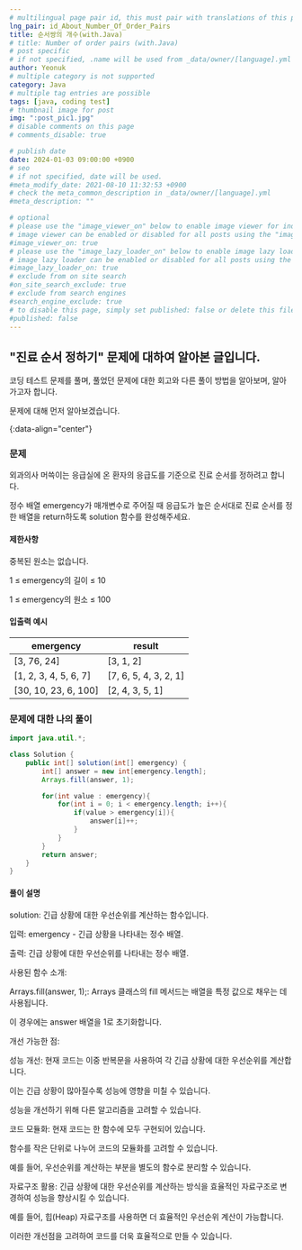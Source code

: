 ```yaml
---
# multilingual page pair id, this must pair with translations of this page. (This name must be unique)
lng_pair: id_About_Number_Of_Order_Pairs
title: 순서쌍의 개수(with.Java)
# title: Number of order pairs (with.Java)
# post specific
# if not specified, .name will be used from _data/owner/[language].yml
author: Yeonuk
# multiple category is not supported
category: Java
# multiple tag entries are possible
tags: [java, coding test]
# thumbnail image for post
img: ":post_pic1.jpg"
# disable comments on this page
# comments_disable: true

# publish date
date: 2024-01-03 09:00:00 +0900
# seo
# if not specified, date will be used.
#meta_modify_date: 2021-08-10 11:32:53 +0900
# check the meta_common_description in _data/owner/[language].yml
#meta_description: ""

# optional
# please use the "image_viewer_on" below to enable image viewer for individual pages or posts (_posts/ or [language]/_posts folders).
# image viewer can be enabled or disabled for all posts using the "image_viewer_posts: true" setting in _data/conf/main.yml.
#image_viewer_on: true
# please use the "image_lazy_loader_on" below to enable image lazy loader for individual pages or posts (_posts/ or [language]/_posts folders).
# image lazy loader can be enabled or disabled for all posts using the "image_lazy_loader_posts: true" setting in _data/conf/main.yml.
#image_lazy_loader_on: true
# exclude from on site search
#on_site_search_exclude: true
# exclude from search engines
#search_engine_exclude: true
# to disable this page, simply set published: false or delete this file
#published: false
---
```


<!-- outline-start -->

## "진료 순서 정하기" 문제에 대하여 알아본 글입니다.

코딩 테스트 문제를 풀며, 풀었던 문제에 대한 회고와 다른 풀이 방법을 알아보며, 알아가고자 합니다.

문제에 대해 먼저 알아보겠습니다.

{:data-align="center"}

<!-- outline-end -->

### 문제

외과의사 머쓱이는 응급실에 온 환자의 응급도를 기준으로 진료 순서를 정하려고 합니다.

정수 배열 emergency가 매개변수로 주어질 때 응급도가 높은 순서대로 진료 순서를 정한 배열을 return하도록 solution 함수를 완성해주세요.

#### 제한사항

중복된 원소는 없습니다.

1 ≤ emergency의 길이 ≤ 10

1 ≤ emergency의 원소 ≤ 100

#### 입출력 예시

| emergency             | result                |
| --------------------- | --------------------- |
| [3, 76, 24]           | [3, 1, 2]             |
| [1, 2, 3, 4, 5, 6, 7] | [7, 6, 5, 4, 3, 2, 1] |
| [30, 10, 23, 6, 100]  | [2, 4, 3, 5, 1]       |

### 문제에 대한 나의 풀이

```java
import java.util.*;

class Solution {
    public int[] solution(int[] emergency) {
        int[] answer = new int[emergency.length];
        Arrays.fill(answer, 1);

        for(int value : emergency){
            for(int i = 0; i < emergency.length; i++){
                if(value > emergency[i]){
                    answer[i]++;
                }
            }
        }
        return answer;
    }
}
```

#### 풀이 설명

solution: 긴급 상황에 대한 우선순위를 계산하는 함수입니다.

입력: emergency - 긴급 상황을 나타내는 정수 배열.

출력: 긴급 상황에 대한 우선순위를 나타내는 정수 배열.

사용된 함수 소개:

Arrays.fill(answer, 1);: Arrays 클래스의 fill 메서드는 배열을 특정 값으로 채우는 데 사용됩니다.

이 경우에는 answer 배열을 1로 초기화합니다.

개선 가능한 점:

성능 개선: 현재 코드는 이중 반복문을 사용하여 각 긴급 상황에 대한 우선순위를 계산합니다.

이는 긴급 상황이 많아질수록 성능에 영향을 미칠 수 있습니다.

성능을 개선하기 위해 다른 알고리즘을 고려할 수 있습니다.

코드 모듈화: 현재 코드는 한 함수에 모두 구현되어 있습니다.

함수를 작은 단위로 나누어 코드의 모듈화를 고려할 수 있습니다.

예를 들어, 우선순위를 계산하는 부분을 별도의 함수로 분리할 수 있습니다.

자료구조 활용: 긴급 상황에 대한 우선순위를 계산하는 방식을 효율적인 자료구조로 변경하여 성능을 향상시킬 수 있습니다.

예를 들어, 힙(Heap) 자료구조를 사용하면 더 효율적인 우선순위 계산이 가능합니다.

이러한 개선점을 고려하여 코드를 더욱 효율적으로 만들 수 있습니다.
